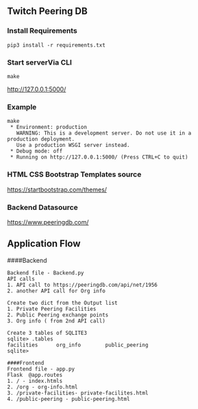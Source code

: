 ## Twitch Peering DB 

### Install Requirements
```pip3 install -r requirements.txt```

### Start serverVia CLI 
```
make
```
http://127.0.0.1:5000/
### Example

```
make
 * Environment: production
   WARNING: This is a development server. Do not use it in a production deployment.
   Use a production WSGI server instead.
 * Debug mode: off
 * Running on http://127.0.0.1:5000/ (Press CTRL+C to quit)

```

### HTML CSS Bootstrap Templates source 
https://startbootstrap.com/themes/

### Backend Datasource 
https://www.peeringdb.com/

## Application Flow 
####Backend 
```
Backend file - Backend.py 
API calls 
1. API call to https://peeringdb.com/api/net/1956 
2. another API call for Org info  

Create two dict from the Output list
1. Private Peering Facilities  
2. Public Peering exchange points
3. Org info ( from 2nd API call) 

Create 3 tables of SQLITE3 
sqlite> .tables
facilities      org_info        public_peering
sqlite> 

####Frontend 
Frontend file - app.py 
Flask  @app.routes 
1. / - index.htmls 
2. /org - org-info.html
3. /private-facilities- private-facilites.html
4. /public-peering - public-peering.html


```
